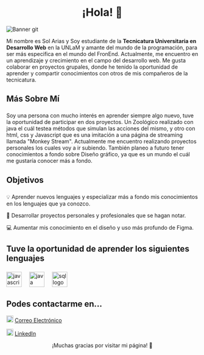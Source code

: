 <h1 align="center">¡Hola! 👋</h1>

![Banner git](https://github.com/user-attachments/assets/9e5d9f76-c25b-432c-87ab-fd3f7bfee324)



<p align="left">Mi nombre es Sol Arias y Soy estudiante de la <b>Tecnicatura Universitaria en Desarrollo Web</b> en la UNLaM y amante del mundo de la programación, para ser más especifica en el mundo del FronEnd. Actualmente, me encuentro en un aprendizaje y crecimiento en el campo del desarrollo web. Me gusta colaborar en proyectos grupales, donde he tenido la oportunidad de aprender y compartir conocimientos con otros de mis compañeros de la tecnicatura.</p>

###

<h2 align="left">Más Sobre Mí</h2>

###

<p>Soy una persona con mucho interés en aprender siempre algo nuevo, tuve la oportunidad de participar en dos proyectos. Un Zoológico realizado con java el cuál testea métodos que simulan las acciones del mismo, y otro con html, css y Javascript que es una imitación a una página de streaming llamada "Monkey Stream". Actualmente me encuentro realizando proyectos personales los cuales voy a ir subiendo.
También planeo a futuro tener conocimientos a fondo sobre Diseño gráfico, ya que es un mundo el cuál me gustaría conocer más a fondo.</p>

###

<h2 align="left">Objetivos</h2>

###

<p>
💡 Aprender nuevos lenguajes y especializar más a fondo mis conocimientos en los lenguajes que ya conozco.
</p>
<p>
🚀 Desarrollar proyectos personales y profesionales que se hagan notar.
</p>
<p>
💻 Aumentar mis conocimiento en el diseño y uso más profundo de Figma.
</p>


###

<h2 align="left">Tuve la oportunidad de aprender los siguientes lenguajes</h2>

###

<div align="left">
  <img src="https://cdn.jsdelivr.net/gh/devicons/devicon/icons/javascript/javascript-original.svg" height="40" alt="javascript logo"  />
  <img width="12" />
  
  <img src="https://cdn.jsdelivr.net/gh/devicons/devicon/icons/java/java-original.svg" height="40" alt="java logo"  />
  <img width="12" />
  
  <img src="https://cdn.jsdelivr.net/gh/devicons/devicon/icons/mysql/mysql-original.svg" height="40" alt="sql logo"  />
  <img width="12" />
</div>

###

<h2 aling="left">Podes contactarme en... </h2>

<img src="https://cdn.jsdelivr.net/gh/devicons/devicon/icons/google/google-original.svg" height="18" alt="Correo Electrónico" /> [Correo Electrónico](mailto:ssolariaas@gmail.com)

<img src="https://cdn.jsdelivr.net/gh/devicons/devicon/icons/linkedin/linkedin-original.svg" height="18" alt="LinkedIn" /> [LinkedIn](https://www.linkedin.com/in/sol-macarena-arias-210a04267/)

<p align="center"> ¡Muchas gracias por visitar mi página! 🌟</p>
